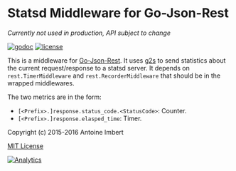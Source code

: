 Statsd Middleware for Go-Json-Rest
==================================

*Currently not used in production, API subject to change*

[![godoc](http://img.shields.io/badge/godoc-reference-blue.svg?style=flat)](https://godoc.org/github.com/ant0ine/go-json-rest-middleware-statsd) [![license](http://img.shields.io/badge/license-MIT-red.svg?style=flat)](https://raw.githubusercontent.com/ant0ine/go-json-rest-middleware-statsd/master/LICENSE)

This is a middleware for [Go-Json-Rest](https://github.com/ant0ine/go-json-rest).
It uses [g2s](https://github.com/peterbourgon/g2s) to send statistics about the current request/response to a statsd server.
It depends on `rest.TimerMiddleware` and `rest.RecorderMiddleware` that should be in the wrapped middlewares.

The two metrics are in the form:
* `[<Prefix>.]response.status_code.<StatusCode>`: Counter.
* `[<Prefix>.]response.elasped_time`: Timer.

Copyright (c) 2015-2016 Antoine Imbert

[MIT License](https://github.com/ant0ine/go-json-rest-middleware-statsd/blob/master/LICENSE)

[![Analytics](https://ga-beacon.appspot.com/UA-309210-4/go-json-rest-middleware-statsd/master/readme)](https://github.com/igrigorik/ga-beacon)

